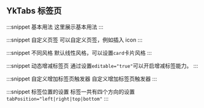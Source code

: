 ## YkTabs 标签页

:::snippet
基本用法
这里展示基本用法
<TabsBase/>
:::

:::snippet
自定义页签
可以自定义页签，例如插入 icon
<TabsTitle/>
:::

:::snippet
不同风格
默认线性风格，可以设置`card`卡片风格
<TabsType/>
:::

:::snippet
动态增减标签页
通过设置`editable="true"`可以开启增减标签能力。
<TabsPrimary/>
:::

:::snippet
自定义增加标签页触发器
自定义增加标签页触发器
<TabsAddTrigger/>
:::

:::snippet
标签位置的设置
标签一共有四个方向的设置 `tabPosition="left|right|top|bottom"`
<TabsPosition/>
:::
